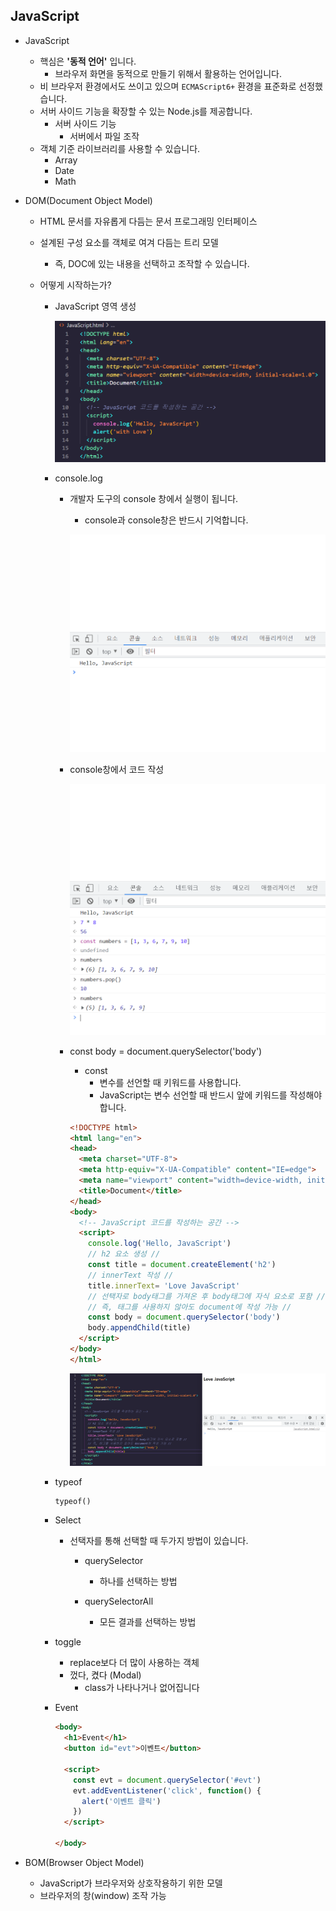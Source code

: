 ## JavaScript

* JavaScript

  * 핵심은 **'동적 언어'** 입니다.
    * 브라우저 화면을 동적으로 만들기 위해서 활용하는 언어입니다.
  * 비 브라우저 환경에서도 쓰이고 있으며 `ECMAScript6+` 환경을 표준화로 선정했습니다.
  * 서버 사이드 기능을 확장할 수 있는 Node.js를 제공합니다.
    * 서버 사이드 기능
      * 서버에서 파일 조작
  * 객체 기준 라이브러리를 사용할 수 있습니다.
    * Array
    * Date
    * Math

* DOM(Document Object Model)

  * HTML 문서를 자유롭게 다듬는 문서 프로그래밍 인터페이스

  * 설계된 구성 요소를 객체로 여겨 다듬는 트리 모델 

    * 즉, DOC에 있는 내용을 선택하고 조작할 수 있습니다.

  * 어떻게 시작하는가?

    * JavaScript 영역 생성

      ![](0915_JavaScript.assets/JavaScript-16632252322532.png)

    

    * console.log

      * 개발자 도구의 console 창에서 실행이 됩니다.

        * console과 console창은 반드시 기억합니다.

        ![](0915_JavaScript.assets/HelloJavaScript.png)

      * console창에서 코드 작성

        ![](0915_JavaScript.assets/Console창.png)

      * const body = document.querySelector('body')
  
        * const
          * 변수를 선언할 때 키워드를 사용합니다. 
          * JavaScript는 변수 선언할 때 반드시 앞에 키워드를 작성해야 합니다.
        
        ```html
        <!DOCTYPE html>
        <html lang="en">
        <head>
          <meta charset="UTF-8">
          <meta http-equiv="X-UA-Compatible" content="IE=edge">
          <meta name="viewport" content="width=device-width, initial-scale=1.0">
          <title>Document</title>
        </head>
        <body>
          <!-- JavaScript 코드를 작성하는 공간 -->
          <script>
            console.log('Hello, JavaScript')
            // h2 요소 생성 //  
            const title = document.createElement('h2')
            // innerText 작성 //
            title.innerText= 'Love JavaScript'
            // 선택자로 body태그를 가져온 후 body태그에 자식 요소로 포함 //
            // 즉, 태그를 사용하지 않아도 document에 작성 가능 //
            const body = document.querySelector('body')
            body.appendChild(title)    
          </script>
        </body>
        </html>
        ```
        
        
        
        ![](0915_JavaScript.assets/Const.png)
  
      
  
      
  
    * typeof
  
      ```html
      typeof()
      ```
  
      
  
    * Select
  
      * 선택자를 통해 선택할 때 두가지 방법이 있습니다.
  
        * querySelector
  
          * 하나를 선택하는 방법
  
        * querySelectorAll
  
          * 모든 결과를 선택하는 방법
  
            
  
    * toggle
  
      * replace보다 더 많이 사용하는 객체
      * 껐다, 켰다 (Modal)
        * class가 나타나거나 없어집니다
  
      
  
    * Event 
  
      ```html
      <body>
        <h1>Event</h1>
        <button id="evt">이벤트</button>
      
        <script>
          const evt = document.querySelector('#evt')
          evt.addEventListener('click', function() {
            alert('이벤트 클릭')
          }) 
        </script>
        
      </body>
      ```




* BOM(Browser Object Model)

  * JavaScript가 브라우저와 상호작용하기 위한 모델
  * 브라우저의 창(window) 조작 가능 